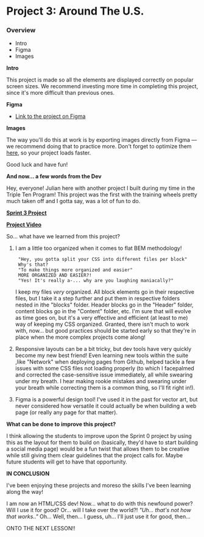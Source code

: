 # Project 3: Around The U.S.

### Overview

- Intro
- Figma
- Images

**Intro**

This project is made so all the elements are displayed correctly on popular screen sizes. We recommend investing more time in completing this project, since it's more difficult than previous ones.

**Figma**

- [Link to the project on Figma](https://www.figma.com/file/ii4xxsJ0ghevUOcssTlHZv/Sprint-3%3A-Around-the-US?node-id=0%3A1)

**Images**

The way you'll do this at work is by exporting images directly from Figma — we recommend doing that to practice more. Don't forget to optimize them [here](https://tinypng.com/), so your project loads faster.

Good luck and have fun!

**And now... a few words from the Dev**

Hey, everyone! Julian here with another project I built during my time in the Triple Ten Program! This project was the first with the training wheels pretty much taken off and I gotta say, was a lot of fun to do.

**[Sprint 3 Project](https://xt2673.github.io/se_project_aroundtheus/index.html)**

**[Project Video]()**

So... what have we learned from this project?

1. I am a little too organized when it comes to flat BEM methodology!

   ```
    "Hey, you gotta split your CSS into different files per block"
    Why's that?
    "To make things more organized and easier"
    MORE ORGANIZED AND EASIER?!
    "Yes! It's really a-... why are you laughing maniacally?"
   ```

   I keep my files _very_ organized. All block elements go in their respective files, but I take it a step further and put them in respective folders nested in ithe "blocks" folder. Header blocks go in the "Header" folder, content blocks go in the "Content" folder, etc. I'm sure that will evolve as time goes on, but it's a very effective and efficient (at least to me) way of keeping my CSS organized. Granted, there isn't much to work with, now... but good practices should be started early so that they're in place when the more complex projects come along!

2. Responsive layouts can be a bit tricky, but dev tools have very quickly become my new best friend! Even learning new tools within the suite ,like "Network" when deploying pages from Github, helped tackle a few issues with some CSS files not loading properly (to which I facepalmed and corrected the case-sensitive issue immediately, all while swearing under my breath. I hear making rookie mistakes and swearing under your breath while correcting them is a common thing, so I'll fit right in!).

3. Figma is a powerful design tool! I've used it in the past for vector art, but never considered how versatile it could actually be when building a web page (or really any page for that matter).

**What can be done to improve this project?**

I think allowing the students to improve upon the Sprint 0 project by using this as the layout for them to build on (basically, they'd have to start building a social media page) would be a fun twist that allows them to be creative while still giving them clear guidelines that the project calls for. Maybe future students will get to have that opportunity.

**IN CONCLUSION**

I've been enjoying these projects and moreso the skills I've been learning along the way!

I am now an HTML/CSS dev! Now... what to do with this newfound power? Will I use it for good? Or... will I take over the world?!
_"Uh... that's not how that works.."_
Oh... Well, then... I guess, uh... I'll just use it for good, then...

ONTO THE NEXT LESSON!!
